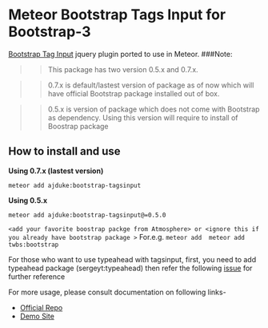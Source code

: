 
# Meteor Bootstrap Tags Input for Bootstrap-3 


[Bootstrap Tag Input](https://github.com/timschlechter/bootstrap-tagsinput) jquery plugin ported to use in Meteor.
###Note: 
>>This package has two version 0.5.x and 0.7.x.

>>0.7.x is default/lastest version of package as of now which will have official Bootstrap package installed out of box.

>>0.5.x is version of package which does not come with Bootstrap as dependency. Using this version will require to install of Boostrap package 


## How to install and use 

**Using 0.7.x (lastest version)**

`meteor add ajduke:bootstrap-tagsinput`


**Using 0.5.x**

`meteor add ajduke:bootstrap-tagsinput@=0.5.0`

`<add your favorite boostrap packge from Atmosphere> or <ignore this if you already have bootstrap package >`
For.e.g.
`meteor add  meteor add twbs:bootstrap`


For those who want to use typeahead with tagsinput,
first, you need to add typeahead package (sergeyt:typeahead) then refer the following [issue](https://github.com/ajduke/meteor-bootstrap-tagsinput/issues/11#issuecomment-115979996) for further reference




For more usage, please consult documentation on following links-


- [Official Repo](https://github.com/timschlechter/bootstrap-tagsinput)
- [Demo Site](http://timschlechter.github.io/bootstrap-tagsinput/examples/)
